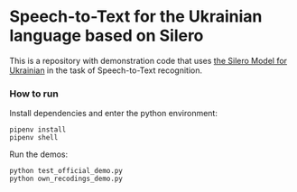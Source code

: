 # Speech-to-Text for the Ukrainian language based on Silero

This is a repository with demonstration code that uses [the Silero Model for Ukrainian](https://github.com/snakers4/silero-models) 
in the task of Speech-to-Text recognition.

### How to run

Install dependencies and enter the python environment:

```
pipenv install
pipenv shell
```

Run the demos:

```
python test_official_demo.py
python own_recodings_demo.py
```
